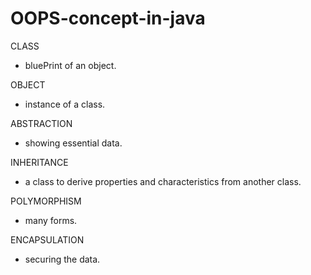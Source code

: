 # OOPS-concept-in-java


CLASS
  - bluePrint of an object.
  
OBJECT
  - instance of a class.
  
ABSTRACTION
  - showing essential data.
  
INHERITANCE
  -  a class to derive properties and characteristics from another class.
  
POLYMORPHISM
  - many forms.
 
ENCAPSULATION
  - securing the data.

